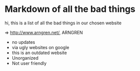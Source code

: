 <h1> Markdown of all the bad things </h1>

<p>hi, this is a list of all the bad things in our chosen website</p> 

=> http://www.arngren.net/, ARNGREN

<ul>
  <li>no updates</li>
  <li>via ugly websites on google </li>
  <li>this is an outdated website </li>
  <li>Unorganized </li>
  <li>Not user friendly </li>
</ul>












